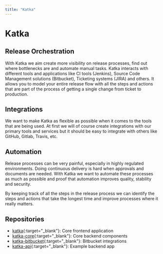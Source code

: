 ```yaml
---
title: "Katka"
---
```


# Katka 

## Release Orchestration

With Katka we aim create more visibility on release processes, find out where
bottlenecks are and automate manual tasks. Katka interacts with different tools
and applications like CI tools (Jenkins), Source Code Management solutions 
(Bitbucket), Ticketing systems (JIRA) and others. It allows you to model your
entire release flow with all the steps and actions that are part of the process
of getting a single change from ticket to production.

## Integrations

We want to make Katka as flexible as possible when it comes to the tools that
are being used. At first we will of course create integrations with our primary
tools and services but it should be easy to integrate with others like GitHub,
Gitlab, Travis, etc.

## Automation

Release processes can be very painful, especially in highly regulated 
environments. Doing continuous delivery is hard when approvals and documents 
are needed. With Katka we want to automate these processes as much as possible 
and proof that automation improves quality, stability and security.

By keeping track of all the steps in the release process we can identify the
steps and actions that take the longest time and improve processes where it 
really matters.

## Repositories

* [katka][katka]{:target="_blank"}: Core frontend application
* [katka-core][katka-core]{:target="_blank"}: Core backend components
* [katka-bitbucket][katka-bitbucket]{:target="_blank"}: Bitbucket integrations
* [katka-api][katka-api]{:target="_blank"}: Example backend app

[katka]: https://github.com/kpn/katka
[katka-core]: https://github.com/kpn/katka-core
[katka-bitbucket]: https://github.com/kpn/katka-bitbucket
[katka-api]: https://github.com/kpn/katka-api